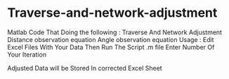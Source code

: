 # Traverse-and-network-adjustment

Matlab Code That Doing the following :
 Traverse And Network Adjustment 
 Distance observation equation 
 Angle observation equation
 Usage :
Edit Excel Files With Your Data Then Run The Script .m file Enter Number Of Your Iteration 


Adjusted Data will be Stored In corrected Excel Sheet
